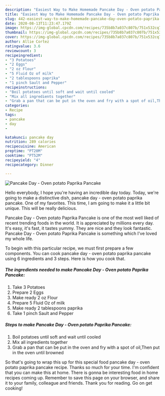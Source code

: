 ```yaml
---
description: "Easiest Way to Make Homemade Pancake Day - Oven potato Paprika Pancake"
title: "Easiest Way to Make Homemade Pancake Day - Oven potato Paprika Pancake"
slug: 442-easiest-way-to-make-homemade-pancake-day-oven-potato-paprika-pancake
date: 2020-08-13T11:23:47.179Z
image: https://img-global.cpcdn.com/recipes/735b8b7a037c807b/751x532cq70/pancake-day-oven-potato-paprika-pancake-recipe-main-photo.jpg
thumbnail: https://img-global.cpcdn.com/recipes/735b8b7a037c807b/751x532cq70/pancake-day-oven-potato-paprika-pancake-recipe-main-photo.jpg
cover: https://img-global.cpcdn.com/recipes/735b8b7a037c807b/751x532cq70/pancake-day-oven-potato-paprika-pancake-recipe-main-photo.jpg
author: Allie Cortez
ratingvalue: 3.6
reviewcount: 3
recipeingredient:
- "3 Potatoes"
- "2 Eggs"
- "2 oz Flour"
- "5 Fluid Oz of milk"
- "2 tablespoons paprika"
- "1 pinch Sault and Pepper"
recipeinstructions:
- "Boil potatoes until soft and wait until cooled"
- "Mix all ingredients together"
- "Grab a pan that can be put in the oven and fry with a spot of oil,Then put in the oven until browned"
categories:
- Recipe
tags:
- pancake
- day
- 

katakunci: pancake day  
nutrition: 289 calories
recipecuisine: American
preptime: "PT20M"
cooktime: "PT52M"
recipeyield: "4"
recipecategory: Dinner

---
```



![Pancake Day - Oven potato Paprika Pancake](https://img-global.cpcdn.com/recipes/735b8b7a037c807b/751x532cq70/pancake-day-oven-potato-paprika-pancake-recipe-main-photo.jpg)

Hello everybody, I hope you're having an incredible day today. Today, we're going to make a distinctive dish, pancake day - oven potato paprika pancake. One of my favorites. This time, I am going to make it a little bit unique. This will be really delicious.



Pancake Day - Oven potato Paprika Pancake is one of the most well liked of recent trending foods in the world. It is appreciated by millions every day. It's easy, it's fast, it tastes yummy. They are nice and they look fantastic. Pancake Day - Oven potato Paprika Pancake is something which I've loved my whole life.


To begin with this particular recipe, we must first prepare a few components. You can cook pancake day - oven potato paprika pancake using 6 ingredients and 3 steps. Here is how you cook that.

<!--inarticleads1-->

##### The ingredients needed to make Pancake Day - Oven potato Paprika Pancake:

1. Take 3 Potatoes
1. Prepare 2 Eggs
1. Make ready 2 oz Flour
1. Prepare 5 Fluid Oz of milk
1. Make ready 2 tablespoons paprika
1. Take 1 pinch Sault and Pepper




<!--inarticleads2-->

##### Steps to make Pancake Day - Oven potato Paprika Pancake:

1. Boil potatoes until soft and wait until cooled
1. Mix all ingredients together
1. Grab a pan that can be put in the oven and fry with a spot of oil,Then put in the oven until browned




So that's going to wrap this up for this special food pancake day - oven potato paprika pancake recipe. Thanks so much for your time. I'm confident that you can make this at home. There is gonna be interesting food in home recipes coming up. Remember to save this page on your browser, and share it to your family, colleague and friends. Thank you for reading. Go on get cooking!

